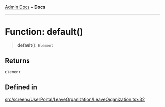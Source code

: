 [Admin Docs](/) • **Docs**

***

# Function: default()

> **default**(): `Element`

## Returns

`Element`

## Defined in

[src/screens/UserPortal/LeaveOrganization/LeaveOrganization.tsx:32](https://github.com/PalisadoesFoundation/talawa-admin/blob/main/src/screens/UserPortal/LeaveOrganization/LeaveOrganization.tsx#L32)
